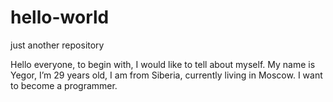 # hello-world
just another repository

Hello everyone, to begin with, I would like to tell about myself. My name is Yegor, I’m 29 years old, I am from Siberia, currently living in Moscow. I want to become a programmer.
